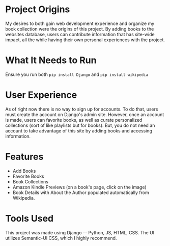 # Project Origins
My desires to both gain web development experience and organize my book collection were the origins of this project. By adding books to the websites database, users can contribute information that has site-wide impact, all the while having their own personal experiences with the project.

# What It Needs to Run
Ensure you run both `pip install Django` and `pip install wikipedia`

# User Experience
As of right now there is no way to sign up for accounts. To do that, users must create the account on Django's admin site. However, once an account is made, users can favorite books, as well as curate personalized collections (sort of like playlists but for books). But, you do not need an account to take advantage of this site by adding books and accessing information.

# Features
* Add Books
* Favorite Books
* Book Collections
* Amazon Kindle Previews (on a book's page, click on the image)
* Book Details with About the Author populated automatically from Wikipedia.

# Tools Used
This project was made using Django -- Python, JS, HTML, CSS. The UI utilizes Semantic-UI CSS, which I highly recommend.
